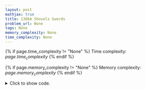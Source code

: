 ```yaml
---
layout: post
mathjax: true
title: 1366A Shovels Swords
problem_url: None
tags: None
memory_complexity: None
time_complexity: None
---
```




{% if page.time_complexity != "None" %}
Time complexity: ${{ page.time_complexity }}$
{% endif %}

{% if page.memory_complexity != "None" %}
Memory complexity: ${{ page.memory_complexity }}$
{% endif %}

<details>
<summary>
<p style="display:inline">Click to show code.</p>
</summary>
```cpp
{% raw %}
using namespace std;
int solve(int a, int b)
{
    int ans = 0;
    if (a < b)
        swap(a, b);
    int diff = a - b;
    if (diff > b)
        return b;
    a -= 2 * diff;
    b -= diff;
    ans += diff;
    if (a == 0)
        return ans;
    int rem = a % 3;
    int q = a / 3;
    ans += 2 * q + (rem / 2);
    return ans;
}
int main(void)
{
    int t, a, b;
    cin >> t;
    while (t--)
    {
        cin >> a >> b;
        cout << solve(a, b) << endl;
    }
    return 0;
}

{% endraw %}
```
</details>

